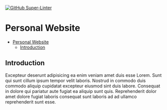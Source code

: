 [![GitHub Super-Linter](https://github.com/felixhoffmnn/website/workflows/Lint%20Code%20Base/badge.svg)](https://github.com/marketplace/actions/super-linter)

# Personal Website

-   [Personal Website](#personal-website)
    -   [Introduction](#introduction)

## Introduction

Excepteur deserunt adipisicing ea enim veniam amet duis esse Lorem. Sunt qui sunt cillum ipsum tempor velit laboris. Nostrud in commodo duis commodo aliquip cupidatat excepteur eiusmod sint duis labore. Consequat in dolore qui pariatur aute fugiat ea aliquip sunt quis. Reprehenderit dolor amet dolore fugiat laboris consequat sunt laboris ad ad ullamco reprehenderit sunt esse.
